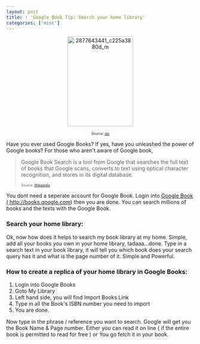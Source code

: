 ```yaml
---
layout: post
title: ! 'Google Book Tip: Search your home library'
categories: ['misc']
---
```

<p style="text-align: center;"><img class="size-full wp-image-744 alignnone" title="2877643441_c225a3880d_m" src="../images/2009/06/2877643441_c225a3880d_m.jpg" alt="2877643441_c225a3880d_m" width="176" height="240" /></p>
<p style="text-align: center;font-size:xx-small;">Source: <a href="http://www.flickr.com/photos/sjb5/">sbj</a></p>
<p style="text-align: left;">Have you ever used Google Books? If yes, have you unleashed the power of Google books? For those who aren't aware of Google book,</p>

<blockquote>Google Book Search is a tool from Google that searches the full text of books that Google scans, converts to text using optical character recognition, and stores in its digital database.

<span style="font-size:xx-small;">Source: <a title="Wikipedia: Google Book" href="http://en.wikipedia.org/wiki/Google_Book" target="_blank">Wikipedia</a></span></blockquote>
You dont need a seperate account for Google Book. Login into <a href="http://books.google.com" target="_blank">Google Book ( </a>http://books.google.com) then you are done. You can search millions of books and the texts with the Google Book.
<h3>Search your home library:</h3>
Ok, now how does it helps to search my book library at my home. Simple, add all your books you own in your home library, tadaaa...done. Type in a search text in your book library, it will tell you which book does your search query has it and what is the page number of it. Simple and Powerful.
<h3>How to create a replica of your home library in Google Books:</h3>
<ol>
	<li>Login into Google Books</li>
	<li>Goto My Library</li>
	<li>Left hand side, you will find Import Books Link</li>
	<li>Type in all the Book's ISBN number you need to import</li>
	<li>You are done.</li>
</ol>
Now type in the phrase / reference you want to search. Google will get you the Book Name &amp; Page number. Either you can read it on line ( if the entire book is permitted to read for free ) or You go fetch it in your book.
